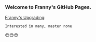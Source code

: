 ### Welcome to Franny's GitHub Pages.

[Franny's Upgrading](https://franny8912.gitbook.io/upgrading/)

<code>Interested in many, master none</code>

:blush::blush::blush:

